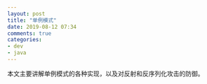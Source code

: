 ```yaml
---
layout: post
title: "单例模式"
date: 2019-08-12 07:34
comments: true
categories: 
- dev
- java
---
```

本文主要讲解单例模式的各种实现，以及对反射和反序列化攻击的防御。

<!-- more -->
